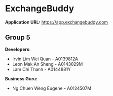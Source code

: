# ExchangeBuddy

**Application URL:** https://app.exchangebuddy.com

## Group 5

**Developers:**

- Irvin Lim Wei Quan - A0139812A
- Leon Mak An Sheng - A0143029M
- Lam Chi Thanh - A0144881Y

**Business Guru:**

- Ng Chuen Weng Eugene - A0124507M
